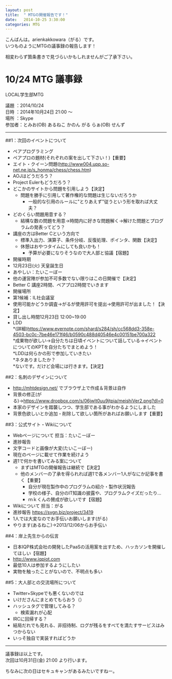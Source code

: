 ```yaml
---
layout: post
title:  " MTGの開催報告です！"
date:   2014-10-25 3:30:00
categories: MTG
---  
```

  
こんばんは。arienkakkowara（がる）です。  
いつものようにMTGの議事録の報告します！  
  
相変わらず箇条書きで見づらいかもしれませんがご了承下さい。  
  
  
# 10/24 MTG 議事録  
  
  LOCAL学生部MTG  
  
議題 ：2014/10/24  
日時 ：2014年10月24日 21:00 ～  
場所 ：Skype  
参加者：とみお(OB) あるねこ かのん がる らぁ(OB) せんず    
  
----------------------------------------------------------------------
  
  
##1：次回のイベントについて  
* ペアプログラミング  
 * ペアプロの題材(それぞれの案を出して下さい！)【重要】  
  * エイト・クイーン問題(http://www004.upp.so-net.ne.jp/s_honma/chess/chess.htm)  
  * AOJはどうだろう？  
  * Project Eulerもどうだろう？  
  * どこかのサイトから問題を引用しよう【決定】  
    * 問題を勝手に引用して著作権的な問題は生じないだろうか  
      * 一般的な引用のルールに"とりあえず"従うという形を取れば大丈夫？  
  * どのくらい問題用意する？  
    * 結構な数の問題を用意→時間内に好きな問題解く→解けた問題とプログラムの発表ってどう？  
  * 講座の方はBetter Cという方向で  
    * 標準入出力、演算子、条件分岐、反復処理、ポインタ、関数【決定】  
    * 休憩はおやつタイムにしても良いかも！  
      * 予算が必要になりそうなので大人部と協議【宿題】  
 * 開催時期  
  * 12月23日(火) 天皇誕生日  
   * あやしい：たいこーぼー  
   * 他の運営陣が参加不可多数でない限りはこの日開催で【決定】  
   * Better C 講座2時間、ペアプロ2時間でいきます  
 * 開催場所  
  * 第1候補：IL社会議室  
   * 使用可能かどうか調査→がるが使用許可を提出→使用許可が出ました！【決定】  
   * 貸し出し時間12月23日 12:00~19:00  
 * LDD  
  *(詳細)https://www.evernote.com/shard/s284/sh/cc568dd3-358e-4503-bc0c-7be46e171f46/b0590c488d40546e4c00151be700a322  
  *成果物が欲しい→自分たちは日頃イベントについて話している→イベントについてのKPTを自分たちでまとめよう！   
  *LDDは何らかの形で参加していきたい  
  *ネタありましたか？  
   *ないです。だけど会場には行きます。【決定】  
  
##2：名刺のデザインについて  
* http://mhtdesign.net/ でブラウザ上で作成＆背景は自作  
* 背景の修正(がる)→https://www.dropbox.com/s/06jwlt0uu9jtpia/meishiVer2.png?dl=0  
* 本家のデザインを踏襲しつつ、学生部である事がわかるようにしました  
* 背景色欲しいとか追加・削除して欲しい箇所があればお願いします【重要】  
   
##3：公式サイト・Wikiについて  
* Webページについて 担当：たいこーぼー  
 * 進捗報告  
  * 文字コードと画像が大変(たいこーぼー)  
  * 現在のページに載せて作業を続けよう  
* 週1で何かを書いてみる案について  
  * まずはMTGの開催報告は継続で【決定】  
  * 他のメンバーの了承を得られれば週1で各メンバー1人がなにか記事を書く【重要】  
    * 自分が現在製作中のプログラムの紹介・製作状況報告  
    * 学校の様子、自分のIT知識の披露や、プログラムクイズだったり…  
    * ｍｋくんの賛成が欲しいです【宿題】  
* Wikiについて 担当：がる  
 * 進捗報告 https://svgn.biz/project/3419  
  * 1人では大変なのでお手伝いお願いします(がる)  
  * やります(あるねこ)→2013/12/06からお手伝い  
  
##4：岸上先生からの伝言  
* 日本IQP株式会社の開発したPaaSの活用案を出すため、ハッカソンを開催してほしい【宿題】  
* http://www.iqpiot.com  
* 最低10人は参加するようにしたい  
* 実物を触ったことがないので、不明点も多い  
  
##5：大人部との交流場所について  
* Twitter+Skypeでも悪くないのでは  
* いけださんにまとめてもらおう（）  
* ハッシュタグで管理してみる？  
  * 検索漏れが心配    
* IRCに回帰する？    
* 結局だれでも見れる、非招待制、ログが残るをすべてを満たすサービスはみつからない    
* いっそ独自で実装すればどうか  
  
  
---------------------------------------------------------------------
  
  
  
議事録は以上です。  
次回は10月31日(金) 21:00 より行います。  
  
ちなみに次の日はセキュキャンがあるみたいですねー。